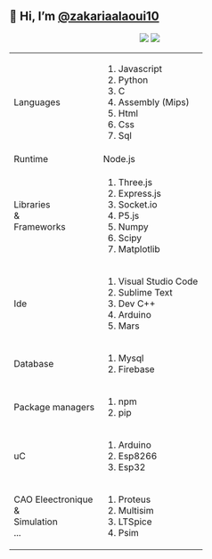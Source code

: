   ## 👋  Hi, I’m  <a href="https://www.instagram.com/zakarialaoui10/">@zakariaalaoui10</a>          
 <p align="center"><img src="https://github-readme-stats.vercel.app/api/top-langs/?username=zakarialaoui10&theme=tokyonight"/>
 <img src="https://github-readme-stats.vercel.app/api?username=zakarialaoui10&hide=contribs,prs&theme=tokyonight"/>       
</p>  

<table>
  <tr>
    <td>Languages</td>
    <td><ol>
        <li>Javascript</li>
        <li>Python</li>
        <li>C</li>
        <li>Assembly (Mips)</li> 
        <li>Html</li>
        <li>Css</li>
        <li>Sql</li>
       </ol>
    </td>
    </tr>
    <tr>
      <td>Runtime</td>
      <td>Node.js</td>
   </tr>
    <tr>
    <td>Libraries<br>&<br>Frameworks</td>
    <td><ol>
        <li>Three.js</li>
        <li>Express.js</li>
        <li>Socket.io</li>
        <li>P5.js</li> 
        <li>Numpy</li>
        <li>Scipy</li>
        <li>Matplotlib</li>
       </ol>
    </td>
      
 </tr>
  <tr>
    <td>Ide</td>
    <td><ol>
      <li>Visual Studio Code</li>
      <li>Sublime Text</li>
      <li>Dev C++</li>
      <li>Arduino</li>
      <li>Mars</li>
      </td>
  </tr>
  <tr>
    <td>Database</td>
    <td><ol>
      <li>Mysql</li>
      <li>Firebase</li>
      </td>
  </tr>
  <tr>
    <td>Package managers</td>
    <td><ol>
      <li>npm</li>
      <li>pip</li>
      </td>
  </tr>
  <tr>
    <td>uC</td>
    <td><ol>
      <li>Arduino</li>
      <li>Esp8266</li>
      <li>Esp32</li>
      </td>
  </tr>
  <tr>
    <td>CAO Eleectronique<br>&<br>Simulation<br>...</td>
    <td><ol>
      <li>Proteus</li>
      <li>Multisim</li>
      <li>LTSpice</li>
      <li>Psim</li>
      </td>
  </tr>
  
 
  </table>














